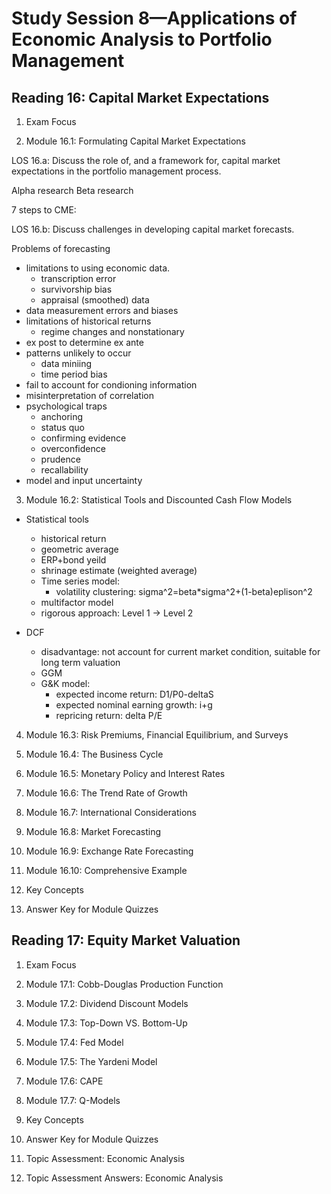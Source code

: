 # Study Session 8—Applications of Economic Analysis to Portfolio Management

## Reading 16: Capital Market Expectations

1. Exam Focus

2. Module 16.1: Formulating Capital Market Expectations

LOS 16.a: Discuss the role of, and a framework for, capital market
expectations in the portfolio management process.

Alpha research
Beta research

7 steps to CME:


LOS 16.b: Discuss challenges in developing capital market forecasts.

Problems of forecasting
- limitations to using economic data.
  - transcription error
  - survivorship bias
  - appraisal (smoothed) data
- data measurement errors and biases
- limitations of historical returns
  - regime changes and nonstationary
- ex post to determine ex ante
- patterns unlikely to occur
  - data miniing
  - time period bias
- fail to account for condioning information
- misinterpretation of correlation
- psychological traps
  - anchoring
  - status quo
  - confirming evidence
  - overconfidence
  - prudence
  - recallability
- model and input uncertainty





3. Module 16.2: Statistical Tools and Discounted Cash Flow Models

 - Statistical tools

   - historical return
   - geometric average
   - ERP+bond yeild
   - shrinage estimate (weighted average)
   - Time series model: 
      - volatility clustering: sigma^2=beta*sigma^2+(1-beta)eplison^2
   - multifactor model
   - rigorous approach: Level 1 -> Level 2

 - DCF
   - disadvantage: not account for current market condition, suitable for long term valuation
   - GGM
   - G&K model:
      - expected income return: D1/P0-deltaS
      - expected nominal earning growth: i+g
      - repricing return: delta P/E

4. Module 16.3: Risk Premiums, Financial Equilibrium, and Surveys

5. Module 16.4: The Business Cycle

6. Module 16.5: Monetary Policy and Interest Rates

7. Module 16.6: The Trend Rate of Growth

8. Module 16.7: International Considerations

9. Module 16.8: Market Forecasting

10. Module 16.9: Exchange Rate Forecasting

11. Module 16.10: Comprehensive Example

12. Key Concepts

13. Answer Key for Module Quizzes

## Reading 17: Equity Market Valuation

1. Exam Focus

2. Module 17.1: Cobb-Douglas Production Function

3. Module 17.2: Dividend Discount Models

4. Module 17.3: Top-Down VS. Bottom-Up

5. Module 17.4: Fed Model

6. Module 17.5: The Yardeni Model

7. Module 17.6: CAPE

8. Module 17.7: Q-Models

9. Key Concepts

10. Answer Key for Module Quizzes

3. Topic Assessment: Economic Analysis

4. Topic Assessment Answers: Economic Analysis


